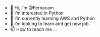 - 👋 Hi, I’m @Fernacam
- 👀 I’m interested in Python
- 🌱 I’m currently learning AWS and Python
- 💞️ I’m looking to learn and get new job
- 📫 How to reach me ...

<!---
Fernacam/Fernacam is a ✨ special ✨ repository because its `README.md` (this file) appears on your GitHub profile.
You can click the Preview link to take a look at your changes.
--->
